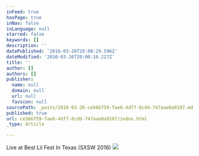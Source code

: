 ```yaml
---
inFeed: true
hasPage: true
inNav: false
inLanguage: null
starred: false
keywords: []
description: ''
datePublished: '2016-03-26T20:00:29.596Z'
dateModified: '2016-03-26T20:00:16.227Z'
title: ''
author: []
authors: []
publisher:
  name: null
  domain: null
  url: null
  favicon: null
sourcePath: _posts/2016-03-26-ce566759-fae6-4df7-8cdd-747aae0a9187.md
published: true
url: ce566759-fae6-4df7-8cdd-747aae0a9187/index.html
_type: Article

---
```

Live at Best Lil Fest In Texas (SXSW 2016)
![](https://the-grid-user-content.s3-us-west-2.amazonaws.com/8ebcdc5e-9140-4335-b204-1eda047f0f7f.jpg)
